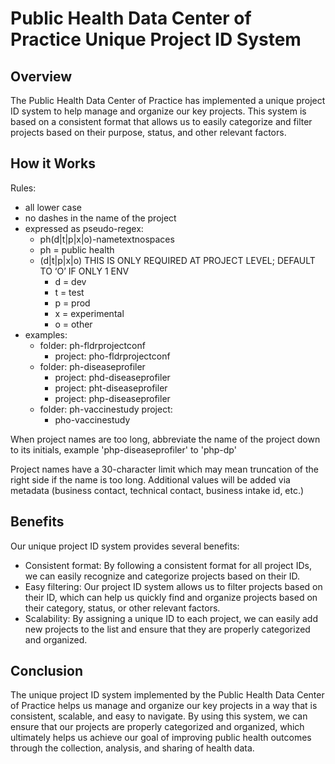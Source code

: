 # Public Health Data Center of Practice Unique Project ID System

## Overview
The Public Health Data Center of Practice has implemented a unique project ID system to help manage and organize our key projects. This system is based on a consistent format that allows us to easily categorize and filter projects based on their purpose, status, and other relevant factors.

## How it Works
Rules:
 * all lower case
 * no dashes in the name of the project
 * expressed as pseudo-regex:
	* ph(d|t|p|x|o)-nametextnospaces
	* ph = public health
	* (d|t|p|x|o) THIS IS ONLY REQUIRED AT PROJECT LEVEL; DEFAULT TO ‘O’ IF ONLY 1 ENV
		 * d = dev
		* t = test
		* p = prod
		* x = experimental
		* o = other
 * examples:
	 * folder: ph-fldrprojectconf 
		 * project: pho-fldrprojectconf
	 * folder: ph-diseaseprofiler 
		 * project: phd-diseaseprofiler
		 * project: pht-diseaseprofiler 
		 * project: php-diseaseprofiler 
	 * folder: ph-vaccinestudy project:    
		 * pho-vaccinestudy


When project names are too long, abbreviate the name of the project down to its initials, example 'php-diseaseprofiler' to 'php-dp'

Project names have a 30-character limit which may mean truncation of the right side if the name is too long. Additional values will be added via metadata (business contact, technical contact, business intake id, etc.)

## Benefits
Our unique project ID system provides several benefits:

- Consistent format: By following a consistent format for all project IDs, we can easily recognize and categorize projects based on their ID.
- Easy filtering: Our project ID system allows us to filter projects based on their ID, which can help us quickly find and organize projects based on their category, status, or other relevant factors.
- Scalability: By assigning a unique ID to each project, we can easily add new projects to the list and ensure that they are properly categorized and organized.

## Conclusion
The unique project ID system implemented by the Public Health Data Center of Practice helps us manage and organize our key projects in a way that is consistent, scalable, and easy to navigate. By using this system, we can ensure that our projects are properly categorized and organized, which ultimately helps us achieve our goal of improving public health outcomes through the collection, analysis, and sharing of health data.
